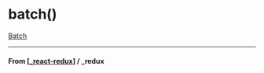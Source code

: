 # batch()

[Batch](https://react-redux.js.org/api/batch)

---

#### **From** [[_react-redux]] / \_redux

[//begin]: # "Autogenerated link references for markdown compatibility"
[_react-redux]: _react-redux "React Redux v7.0"
[//end]: # "Autogenerated link references"
